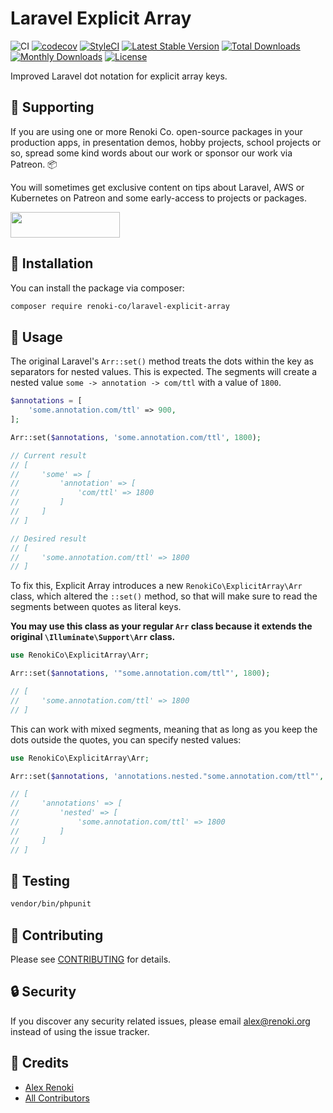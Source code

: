Laravel Explicit Array
======================

![CI](https://github.com/renoki-co/laravel-explicit-array/workflows/CI/badge.svg?branch=master)
[![codecov](https://codecov.io/gh/renoki-co/laravel-explicit-array/branch/master/graph/badge.svg)](https://codecov.io/gh/renoki-co/laravel-explicit-array/branch/master)
[![StyleCI](https://github.styleci.io/repos/421948177/shield?branch=master)](https://github.styleci.io/repos/421948177)
[![Latest Stable Version](https://poser.pugx.org/renoki-co/laravel-explicit-array/v/stable)](https://packagist.org/packages/renoki-co/laravel-explicit-array)
[![Total Downloads](https://poser.pugx.org/renoki-co/laravel-explicit-array/downloads)](https://packagist.org/packages/renoki-co/laravel-explicit-array)
[![Monthly Downloads](https://poser.pugx.org/renoki-co/laravel-explicit-array/d/monthly)](https://packagist.org/packages/renoki-co/laravel-explicit-array)
[![License](https://poser.pugx.org/renoki-co/laravel-explicit-array/license)](https://packagist.org/packages/renoki-co/laravel-explicit-array)

Improved Laravel dot notation for explicit array keys.

## 🤝 Supporting

If you are using one or more Renoki Co. open-source packages in your production apps, in presentation demos, hobby projects, school projects or so, spread some kind words about our work or sponsor our work via Patreon. 📦

You will sometimes get exclusive content on tips about Laravel, AWS or Kubernetes on Patreon and some early-access to projects or packages.

[<img src="https://c5.patreon.com/external/logo/become_a_patron_button.png" height="41" width="175" />](https://www.patreon.com/bePatron?u=10965171)

## 🚀 Installation

You can install the package via composer:

```bash
composer require renoki-co/laravel-explicit-array
```

## 🙌 Usage

The original Laravel's `Arr::set()` method treats the dots within the key as separators for nested values. This is expected. The segments will create a nested value `some -> annotation -> com/ttl` with a value of `1800`.

```php
$annotations = [
    'some.annotation.com/ttl' => 900,
];

Arr::set($annotations, 'some.annotation.com/ttl', 1800);

// Current result
// [
//     'some' => [
//         'annotation' => [
//             'com/ttl' => 1800
//         ]
//     ]
// ]

// Desired result
// [
//     'some.annotation.com/ttl' => 1800
// ]
```

To fix this, Explicit Array introduces a new `RenokiCo\ExplicitArray\Arr` class, which altered the `::set()` method, so that will make sure to read the segments between quotes as literal keys.

**You may use this class as your regular `Arr` class because it extends the original `\Illuminate\Support\Arr` class.**

```php
use RenokiCo\ExplicitArray\Arr;

Arr::set($annotations, '"some.annotation.com/ttl"', 1800);

// [
//     'some.annotation.com/ttl' => 1800
// ]
```

This can work with mixed segments, meaning that as long as you keep the dots outside the quotes, you can specify nested values:

```php
use RenokiCo\ExplicitArray\Arr;

Arr::set($annotations, 'annotations.nested."some.annotation.com/ttl"', 1800);

// [
//     'annotations' => [
//         'nested' => [
//             'some.annotation.com/ttl' => 1800
//         ]
//     ]
// ]
```

## 🐛 Testing

``` bash
vendor/bin/phpunit
```

## 🤝 Contributing

Please see [CONTRIBUTING](CONTRIBUTING.md) for details.

## 🔒  Security

If you discover any security related issues, please email alex@renoki.org instead of using the issue tracker.

## 🎉 Credits

- [Alex Renoki](https://github.com/rennokki)
- [All Contributors](../../contributors)
